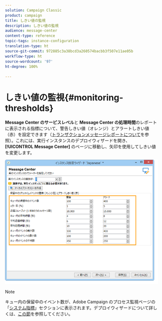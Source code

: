 ```yaml
---
solution: Campaign Classic
product: campaign
title: しきい値の監視
description: しきい値の監視
audience: message-center
content-type: reference
topic-tags: instance-configuration
translation-type: ht
source-git-commit: 972885c3a38bcd3a260574bacbb3f507e11ae05b
workflow-type: ht
source-wordcount: '97'
ht-degree: 100%

---
```



# しきい値の監視{#monitoring-thresholds}

**Message Center のサービスレベル**&#x200B;と **Message Center の処理時間**&#x200B;のレポートに表示される指標について、警告しきい値（オレンジ）とアラートしきい値（赤）を設定できます（[トランザクションメッセージレポートについて](../../message-center/using/about-transactional-messaging-reports.md)を参照）。これには、実行インスタンスのデプロイウィザードを開き、**[!UICONTROL Message Center]** のページに移動し、矢印を使用してしきい値を変更します。

![](assets/messagecenter_monitor_events_001.png)

>[!NOTE]
>
>キュー内の保留中のイベント数が、Adobe Campaign のプロセス監視ページの「[システム指標](../../production/using/monitoring-processes.md#system-indicators)」セクションに表示されます。デプロイウィザードについて詳しくは、[この節](../../installation/using/deploying-an-instance.md#deployment-wizard)を参照してください。

